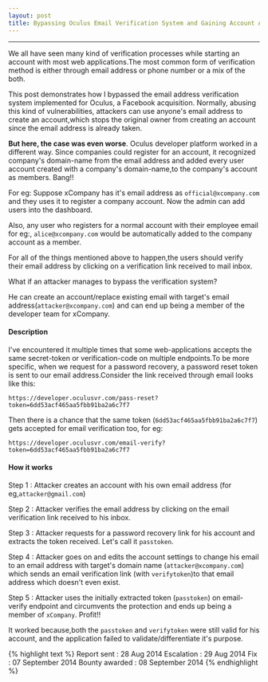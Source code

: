 ```yaml
---
layout: post
title: Bypassing Oculus Email Verification System and Gaining Account Access
---
```


---

We all have seen many kind of verification processes while starting an account with most web applications.The most common form of verification method is either through email address or phone number or a mix of the both.

This post demonstrates how I bypassed the email address verification system implemented for Oculus, a Facebook acquisition. Normally, abusing this kind of vulnerabilities, attackers can use anyone's email address to create an account,which stops the original owner from creating an account since the email address is already taken.

<b>But here, the case was even worse</b>. Oculus developer platform worked in a different way. Since companies could register for an account, it recognized company's domain-name from the email address and added every user account created with a 
company's domain-name,to the company's account as members. Bang!!

For eg: Suppose xCompany has it's email address as `official@xcompany.com` and they uses it to register a company account. Now the admin can add users into the dashboard.

Also, any user who registers for a normal account with their employee email for eg:, `alice@xcompany.com` would be automatically added to the company account as a member.

For all of the things mentioned above to happen,the users should verify their email address by clicking on a verification link received to mail inbox.

What if an attacker manages to bypass the verification system?

He can create an account/replace existing email with target's email address(`attacker@xcompany.com`) and can end up being a member of the developer team for xCompany.

#### Description


I've encountered it multiple times that some web-applications accepts the same secret-token or verification-code on multiple endpoints.To be more specific, when we request for a password recovery, a password reset token is sent 
to our email address.Consider the link received through email looks like this:

`https://developer.oculusvr.com/pass-reset?token=6dd53acf465aa5fbb91ba2a6c7f7`

Then there is a chance that the same token (`6dd53acf465aa5fbb91ba2a6c7f7`) gets accepted for email verification too, for eg:

`https://developer.oculusvr.com/email-verify?token=6dd53acf465aa5fbb91ba2a6c7f7`


#### How it works


Step 1 : Attacker creates an account with his own email address (for eg,`attacker@gmail.com`)

Step 2 : Attacker verifies the email address by clicking on the email verification link received to his inbox.

Step 3 : Attacker requests for a password recovery link for his account and extracts the token received. Let's call it `passtoken`.

Step 4 : Attacker goes on and edits the account settings to change his email to an email address with target's domain name (`attacker@xcompany.com`) which sends an email verification link (with `verifytoken`)to that email address which doesn't even exist.

Step 5 : Attacker uses the initially extracted token (`passtoken`) on email-verify endpoint and circumvents the protection and ends up being a member of `xCompany`. Profit!!


It worked because,both the `passtoken` and `verifytoken` were still valid for his account, and the application failed to validate/differentiate it's purpose. 


{% highlight text %} 
Report sent : 28 Aug 2014 
Escalation : 29 Aug 2014 
Fix : 07 September 2014 
Bounty awarded : 08 September 2014 
{% endhighlight %}
